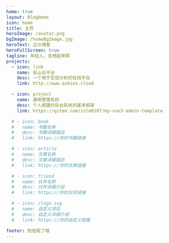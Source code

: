 ```yaml
---
home: true
layout: BlogHome
icon: home
title: 主页
heroImage: /avatar.png
bgImage: /homeBgImage.jpg
heroText: 正の博客
heroFullScreen: true
tagline: 年轻人，支楞起来啊
projects:
  - icon: link
    name: 安山云平台
    desc: 一个用于生信分析的在线平台
    link: http://www.asbios.cloud

  - icon: project
    name: 通用管理系统
    desc: 个人搭建的后台系统的基本框架
    link: https://gitee.com/zzlm0107/my-vue3-admin-template

  # - icon: book
  #   name: 书籍名称
  #   desc: 书籍详细描述
  #   link: https://你的书籍链接

  # - icon: article
  #   name: 文章名称
  #   desc: 文章详细描述
  #   link: https://你的文章链接

  # - icon: friend
  #   name: 伙伴名称
  #   desc: 伙伴详细介绍
  #   link: https://你的伙伴链接

  # - icon: /logo.svg
  #   name: 自定义项目
  #   desc: 自定义详细介绍
  #   link: https://你的自定义链接

footer: 到结尾了哦
---
```


